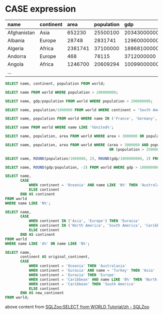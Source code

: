 # CASE expression

| name        | continent | area    | population | gdp          |
| :---------- | :-------- | :------ | :--------- | :----------- |
| Afghanistan | Asia      | 652230  | 25500100   | 20343000000  |
| Albania     | Europe    | 28748   | 2831741    | 12960000000  |
| Algeria     | Africa    | 2381741 | 37100000   | 188681000000 |
| Andorra     | Europe    | 468     | 78115      | 3712000000   |
| Angola      | Africa    | 1246700 | 20609294   | 100990000000 |
| ...         |           |         |            |              |



```SQL
SELECT name, continent, population FROM world;

SELECT name FROM world WHERE population > 200000000;

SELECT name, gdp/population FROM world WHERE population > 200000000;

SELECT name, population/1000000 FROM world WHERE continent = 'South America';

SELECT name, population FROM world WHERE name IN ('France', 'Germany', 'Italy');

SELECT name FROM world WHERE name LIKE '%United%';

SELECT name, population, area FROM world WHERE area > 3000000 OR population > 250000000;

SELECT name, population, area FROM world WHERE (area > 3000000 AND population <= 250000000)
												OR (population > 250000000 AND area <= 3000000);
												
SELECT name, ROUND(population/1000000, 2), ROUND(gdp/1000000000, 2) FROM world WHERE continent = 'South America';

SELECT name, ROUND(gdp/population, -3) FROM world WHERE gdp > 1000000000000;

SELECT name, 
       CASE 
           WHEN continent = 'Oceania' AND name LIKE 'N%' THEN 'Australasia'
           ELSE continent 
       END AS continent
FROM world
WHERE name LIKE 'N%';

SELECT name,
       CASE
           WHEN continent IN ('Asia', 'Europe') THEN 'Eurasia'
           WHEN continent IN ('North America', 'South America', 'Caribbean') THEN 'America'
           ELSE continent
       END AS continent
FROM world
WHERE name LIKE 'A%' OR name LIKE 'B%';

SELECT name,
       continent AS original_continent,
       CASE
           WHEN continent = 'Oceania' THEN 'Australasia'
           WHEN continent = 'Eurasia' AND name = 'Turkey' THEN 'Asia'
           WHEN continent = 'Eurasia' THEN 'Europe'
           WHEN continent = 'Caribbean' AND name LIKE 'B%' THEN 'North America'
           WHEN continent = 'Caribbean' THEN 'South America'
           ELSE continent
       END AS new_continent
FROM world;
```



 above content from [SQLZoo:SELECT from WORLD Tutorial/zh - SQLZoo](https://www.sqlzoo.net/wiki/SQLZoo:SELECT_from_WORLD_Tutorial/zh)
